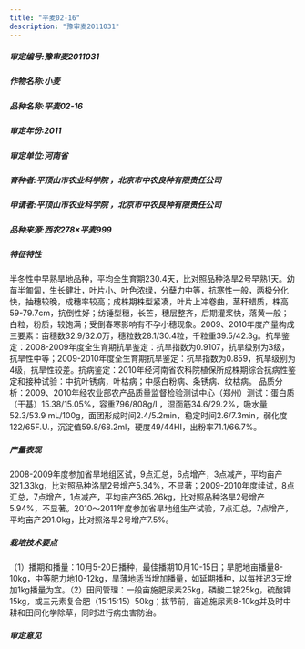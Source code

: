 ```yaml
---
title: "平麦02-16"
description: "豫审麦2011031"
---
```

##### 审定编号:豫审麦2011031

##### 作物名称:小麦

##### 品种名称:平麦02-16

##### 审定年份:2011

##### 审定单位:河南省

##### 育种者:平顶山市农业科学院 ，北京市中农良种有限责任公司

##### 申请者:平顶山市农业科学院 ，北京市中农良种有限责任公司

##### 品种来源:西农278×平麦999


##### 特征特性
半冬性中早熟旱地品种，平均全生育期230.4天，比对照品种洛旱2号早熟1天。幼苗半匍匐，生长健壮，叶片小、叶色浓绿，分蘖力中等，抗寒性一般，两极分化快，抽穗较晚，成穗率较高；成株期株型紧凑，叶片上冲卷曲，茎秆蜡质，株高59-79.7cm，抗倒性好；纺锤型穗，长芒，穗层整齐，后期灌浆快，落黄一般；白粒，粉质，较饱满；受倒春寒影响有不孕小穗现象。2009、2010年度产量构成三要素：亩穗数32.9/32.0万，穗粒数28.1/30.4粒，千粒重39.5/42.3g。抗旱鉴定：2008-2009年度全生育期抗旱鉴定：抗旱指数为0.9107，抗旱级别为3级，抗旱性中等；2009-2010年度全生育期抗旱鉴定：抗旱指数为0.859，抗旱级别为4级，抗旱性较差。抗病鉴定：2010年经河南省农科院植保所成株期综合抗病性鉴定和接种试验：中抗叶锈病，叶枯病；中感白粉病、条锈病、纹枯病。  品质分析：2009、2010年经农业部农产品质量监督检验测试中心（郑州）测试：蛋白质（干基）15.38/15.05%，容重796/808g/l ，湿面筋34.6/29.2%，吸水量52.3/53.9 mL/100g，面团形成时间2.4/5.2min，稳定时间2.6/7.3min，弱化度122/65F.U.，沉淀值59.8/68.2ml，硬度49/44HI，出粉率71.1/66.7%。


##### 产量表现
2008-2009年度参加省旱地组区试，9点汇总，6点增产，3点减产，平均亩产321.33kg，比对照品种洛旱2号增产5.34%，不显著；2009-2010年度续试，8点汇总，7点增产，1点减产，平均亩产365.26kg，比对照品种洛旱2号增产5.94%，不显著。2010～2011年度参加省旱地组生产试验，7点汇总，7点增产，平均亩产291.0kg，比对照洛旱2号增产7.5%。


##### 栽培技术要点
（1）播期和播量：10月5-20日播种，最佳播期10月10-15日；旱肥地亩播量8-10kg，中等肥力地10-12kg，旱薄地适当增加播量，如延期播种，以每推迟3天增加1kg播量为宜。（2）田间管理：一般亩施肥尿素25kg，磷酸二铵25kg，硫酸钾15kg，或三元素复合肥（15:15:15）50kg；拔节前，亩追施尿素8-10kg并及时中耕和田间化学除草，同时进行病虫害防治。


##### 审定意见

